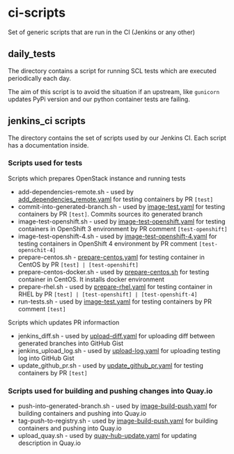 # ci-scripts
Set of generic scripts that are run in the CI (Jenkins or any other)

## daily_tests

The directory contains a script for running SCL
tests which are executed periodically each day.

The aim of this script is to avoid the situation
if an upstream, like `gunicorn` updates PyPi
version and our python container tests are failing.

## jenkins_ci scripts

The directory contains the set of scripts used by our Jenkins CI.
Each script has a documentation inside.

### Scripts used for tests

Scripts which prepares OpenStack instance and running tests
* add-dependencies-remote.sh - used by [add_dependencies_remote.yaml](https://github.com/sclorg/rhscl-container-ci/yaml/builders/add_dependencies_remote.yaml)
  for testing containers by PR `[test]`
* commit-into-generated-branch.sh - used by [image-test.yaml](https://github.com/sclorg/rhscl-container-ci/yaml/builders/image-test.yaml)
  for testing containers by PR `[test]`. Commits sources ito generated branch
* image-test-openshift.sh - used by [image-test-openshift.yaml](https://github.com/sclorg/rhscl-container-ci/yaml/builders/image-test-openshift.yaml)
  for testing containers in OpenShift 3 environment by PR comment `[test-openshift]`
* image-test-openshift-4.sh - used by [image-test-openshift-4.yaml](https://github.com/sclorg/rhscl-container-ci/yaml/builders/image-test-openshift-4.yaml)
  for testing containers in OpenShift 4 environment by PR comment `[test-openschit-4]`
* prepare-centos.sh - [prepare-centos.yaml](https://github.com/sclorg/rhscl-container-ci/yaml/builders/prepare-centos.yaml)
  for testing container in CentOS by PR `[test] | [test-openshift]`
* prepare-centos-docker.sh - used by [prepare-centos.sh](https://github.com/sclorg/ci-scripts/jenkins_ci/prepare-centos.sh)
  for testing container in CentOS. It installs docker environment
* prepare-rhel.sh - used by [prepare-rhel.yaml](https://github.com/sclorg/rhscl-container-ci/yaml/builders/prepare-rhel.yaml)
  for testing container in RHEL by PR `[test] | [test-openshift] | [test-openshift-4]`
* run-tests.sh - used by [image-test.yaml](https://github.com/sclorg/rhscl-container-ci/yaml/builders/image-test.yaml)
  for testing containers by PR comment `[test]`

Scripts which updates PR informaction
* jenkins_diff.sh - used by [upload-diff.yaml](https://github.com/sclorg/rhscl-container-ci/yaml/publishers/upload-diff.yaml)
  for uploading diff between generated branches into GitHub Gist
* jenkins_upload_log.sh - used by [upload-log.yaml](https://github.com/sclorg/rhscl-container-ci/yaml/publishers/upload-log.yaml)
  for uploading testing log into GitHub Gist
* update_github_pr.sh - used by [update_github_pr.yaml](https://github.com/sclorg/rhscl-container-ci/yaml/builders/update_github_pr.yaml)
  for testing containers by PR `[test]`


### Scripts used for building and pushing changes into Quay.io

* push-into-generated-branch.sh - used by [image-build-push.yaml](https://github.com/sclorg/rhscl-container-ci/yaml/builders/image-build-push.yaml)
  for building containers and pushing into Quay.io
* tag-push-to-registry.sh - used by [image-build-push.yaml](https://github.com/sclorg/rhscl-container-ci/yaml/builders/image-build-push.yaml)
  for building containers and pushing into Quay.io
* upload_quay.sh - used by [quay-hub-update.yaml](https://github.com/sclorg/rhscl-container-ci/yaml/builders/quay-hub-update.yaml)
  for updating description in Quay.io
